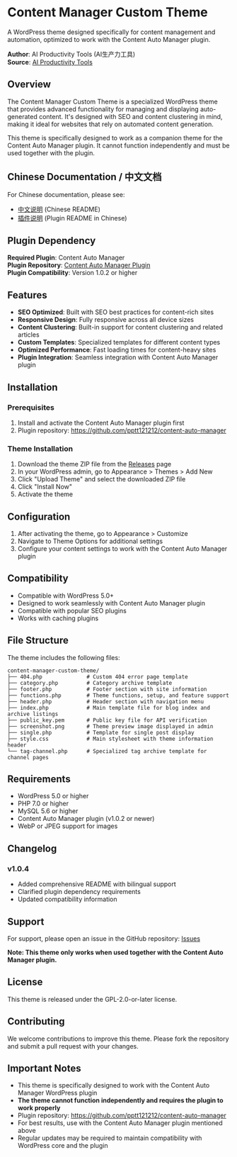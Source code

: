 # Content Manager Custom Theme

A WordPress theme designed specifically for content management and automation, optimized to work with the Content Auto Manager plugin.

**Author**: AI Productivity Tools (AI生产力工具)  
**Source**: [AI Productivity Tools](https://www.kdjingpai.com/)

## Overview

The Content Manager Custom Theme is a specialized WordPress theme that provides advanced functionality for managing and displaying auto-generated content. It's designed with SEO and content clustering in mind, making it ideal for websites that rely on automated content generation.

This theme is specifically designed to work as a companion theme for the Content Auto Manager plugin. It cannot function independently and must be used together with the plugin.

## Chinese Documentation / 中文文档

For Chinese documentation, please see: 
- [中文说明](README-zh.md) (Chinese README)
- [插件说明](https://github.com/pptt121212/content-auto-manager/blob/main/README.md) (Plugin README in Chinese)

## Plugin Dependency

**Required Plugin**: Content Auto Manager  
**Plugin Repository**: [Content Auto Manager Plugin](https://github.com/pptt121212/content-auto-manager)  
**Plugin Compatibility**: Version 1.0.2 or higher  

## Features

- **SEO Optimized**: Built with SEO best practices for content-rich sites
- **Responsive Design**: Fully responsive across all device sizes
- **Content Clustering**: Built-in support for content clustering and related articles
- **Custom Templates**: Specialized templates for different content types
- **Optimized Performance**: Fast loading times for content-heavy sites
- **Plugin Integration**: Seamless integration with Content Auto Manager plugin

## Installation

### Prerequisites
1. Install and activate the Content Auto Manager plugin first
2. Plugin repository: https://github.com/pptt121212/content-auto-manager

### Theme Installation
1. Download the theme ZIP file from the [Releases](https://github.com/pptt121212/content-manager-custom-theme/releases) page
2. In your WordPress admin, go to Appearance > Themes > Add New
3. Click "Upload Theme" and select the downloaded ZIP file
4. Click "Install Now"
5. Activate the theme

## Configuration

1. After activating the theme, go to Appearance > Customize
2. Navigate to Theme Options for additional settings
3. Configure your content settings to work with the Content Auto Manager plugin

## Compatibility

- Compatible with WordPress 5.0+
- Designed to work seamlessly with Content Auto Manager plugin
- Compatible with popular SEO plugins
- Works with caching plugins

## File Structure

The theme includes the following files:

```
content-manager-custom-theme/
├── 404.php              # Custom 404 error page template
├── category.php         # Category archive template
├── footer.php           # Footer section with site information
├── functions.php        # Theme functions, setup, and feature support
├── header.php           # Header section with navigation menu
├── index.php            # Main template file for blog index and archive listings
├── public_key.pem       # Public key file for API verification
├── screenshot.png       # Theme preview image displayed in admin
├── single.php           # Template for single post display
├── style.css            # Main stylesheet with theme information header
└── tag-channel.php      # Specialized tag archive template for channel pages
```

## Requirements

- WordPress 5.0 or higher
- PHP 7.0 or higher
- MySQL 5.6 or higher
- Content Auto Manager plugin (v1.0.2 or newer)
- WebP or JPEG support for images

## Changelog

### v1.0.4
- Added comprehensive README with bilingual support
- Clarified plugin dependency requirements
- Updated compatibility information

## Support

For support, please open an issue in the GitHub repository: [Issues](https://github.com/pptt121212/content-manager-custom-theme/issues)

**Note: This theme only works when used together with the Content Auto Manager plugin.**

## License

This theme is released under the GPL-2.0-or-later license.

## Contributing

We welcome contributions to improve this theme. Please fork the repository and submit a pull request with your changes.

## Important Notes

- This theme is specifically designed to work with the Content Auto Manager WordPress plugin
- **The theme cannot function independently and requires the plugin to work properly**
- Plugin repository: https://github.com/pptt121212/content-auto-manager
- For best results, use with the Content Auto Manager plugin mentioned above
- Regular updates may be required to maintain compatibility with WordPress core and the plugin
